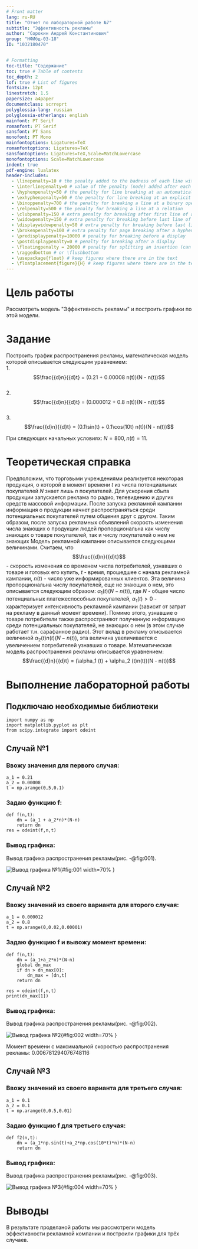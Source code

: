 ```yaml
---
# Front matter
lang: ru-RU
title: "Отчет по лабораторной работе №7"
subtitle: "Эффективность рекламы"
author: "Сорокин Андрей Константинович"
group: "НФИбд-03-18"
ID: "1032180470"


# Formatting
toc-title: "Содержание"
toc: true # Table of contents
toc_depth: 2
lof: true # List of figures
fontsize: 12pt
linestretch: 1.5
papersize: a4paper
documentclass: scrreprt
polyglossia-lang: russian
polyglossia-otherlangs: english
mainfont: PT Serif
romanfont: PT Serif
sansfont: PT Sans
monofont: PT Mono
mainfontoptions: Ligatures=TeX
romanfontoptions: Ligatures=TeX
sansfontoptions: Ligatures=TeX,Scale=MatchLowercase
monofontoptions: Scale=MatchLowercase
indent: true
pdf-engine: lualatex
header-includes:
  - \linepenalty=10 # the penalty added to the badness of each line within a paragraph (no associated penalty node) Increasing the value makes tex try to have fewer lines in the paragraph.
  - \interlinepenalty=0 # value of the penalty (node) added after each line of a paragraph.
  - \hyphenpenalty=50 # the penalty for line breaking at an automatically inserted hyphen
  - \exhyphenpenalty=50 # the penalty for line breaking at an explicit hyphen
  - \binoppenalty=700 # the penalty for breaking a line at a binary operator
  - \relpenalty=500 # the penalty for breaking a line at a relation
  - \clubpenalty=150 # extra penalty for breaking after first line of a paragraph
  - \widowpenalty=150 # extra penalty for breaking before last line of a paragraph
  - \displaywidowpenalty=50 # extra penalty for breaking before last line before a display math
  - \brokenpenalty=100 # extra penalty for page breaking after a hyphenated line
  - \predisplaypenalty=10000 # penalty for breaking before a display
  - \postdisplaypenalty=0 # penalty for breaking after a display
  - \floatingpenalty = 20000 # penalty for splitting an insertion (can only be split footnote in standard LaTeX)
  - \raggedbottom # or \flushbottom
  - \usepackage{float} # keep figures where there are in the text
  - \floatplacement{figure}{H} # keep figures where there are in the text
---
```


# Цель работы

Рассмотреть модель "Эффективность рекламы" и построить графики по этой модели.

# Задание
Построить график распространения рекламы, математическая модель которой описывается
следующим уравнением:  
1.$$\frac{{d}n}{{d}t} = (0.21 + 0.00008 n(t))(N - n(t))$$  
2.$$\frac{{d}n}{{d}t} = (0.000012 + 0.8 n(t))(N - n(t))$$  
3.$$\frac{{d}n}{{d}t} = (0.1\sin(t) + 0.1\cos(10t) n(t))(N - n(t))$$

При следующих начальных условиях: $N = 800, n(t) = 11$.

# Теоретическая справка
Предположим, что торговыми учреждениями реализуется некоторая продукция, о которой в момент времени $t$ из числа потенциальных покупателей $N$ знает лишь $n$ покупателей. Для ускорения сбыта продукции запускается реклама по радио, телевидению и других средств массовой информации. После запуска рекламной кампании информация о продукции начнет распространяться среди потенциальных покупателей путем общения друг с другом. Таким образом, после запуска рекламных объявлений скорость изменения числа знающих о продукции людей пропорциональна как числу знающих о товаре покупателей, так и числу покупателей о нем не знающих
Модель рекламной кампании описывается следующими величинами. Считаем, что $$\frac{{d}n}{{d}t}$$ - скорость изменения со временем числа потребителей, узнавших о товаре и готовых его купить, $t$ - время, прошедшее с начала рекламной кампании, $n(t)$ - число уже информированных клиентов. Эта величина пропорциональна числу покупателей, еще не знающих о нем, это описывается следующим образом: $\alpha_1 (t)(N - n(t))$, где $N$ - общее число потенциальных платежеспособных покупателей, $\alpha_1 (t) > 0$ - характеризует интенсивность рекламной кампании (зависит от затрат на рекламу в данный момент времени). Помимо этого, узнавшие о товаре потребители также распространяют полученную информацию среди потенциальных покупателей, не знающих о нем (в этом случае работает т.н. сарафанное радио). Этот вклад в рекламу описывается величиной $\alpha_2 (t)n(t)(N - n(t))$, эта величина увеличивается с увеличением потребителей узнавших о товаре. Математическая модель распространения рекламы описывается уравнением: $$\frac{{d}n}{{d}t} = (\alpha_1 (t) + \alpha_2 (t)n(t))(N - n(t))$$

# Выполнение лабораторной работы

## Подключаю необходимые библиотеки

```
import numpy as np
import matplotlib.pyplot as plt
from scipy.integrate import odeint
```

## Случай №1
### Ввожу значения для первого случая:
```
a_1 = 0.21
a_2 = 0.00008
t = np.arange(0,5,0.1)
```
### Задаю функцию f:
```
def f(n,t):
	dn = (a_1 + a_2*n)*(N-n)
	return dn
res = odeint(f,n,t)
```
### Вывод графика:

Вывод графика распространения рекламы(рис. -@fig:001).

![Вывод графика №1](images/01.png){#fig:001 width=70% }

## Случай №2
### Ввожу значений из своего варианта для второго случая:
```
a_1 = 0.000012
a_2 = 0.8
t = np.arange(0,0.02,0.00001)
```

### Задаю функцию f и вывожу момент времени:
```
def f(n,t):
	dn = (a_1+a_2*n)*(N-n)
	global dn_max
	if dn > dn_max[0]:
		dn_max = [dn,t]
	return dn

res = odeint(f,n,t)
print(dn_max[1])
```
### Вывод графика:

Вывод графика распространения рекламы(рис. -@fig:002).

![Вывод графика №2](images/02.png){#fig:002 width=70% }

Момент времени с максимальной скоростью распространения рекламы: 0.006781294076748116

## Случай №3

### Ввожу значений из своего варианта для третьего случая:
```
a_1 = 0.1
a_2 = 0.1
t = np.arange(0,0.5,0.01)
```

### Задаю функцию f для третьего случая:
```
def f2(n,t):
	dn = (a_1*np.sin(t)+a_2*np.cos(10*t)*n)*(N-n)
	return dn
```


### Вывод графика:

Вывод графика распространения рекламы(рис. -@fig:003).

![Вывод графика №3](images/03.png){#fig:004 width=70% }


# Выводы

В результате проделаной работы мы рассмотрели модель эффективности рекламной компании и построили графики для трёх случаев.
